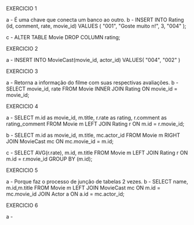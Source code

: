 EXERCICIO 1

a - É uma chave que conecta um banco ao outro.
b - INSERT INTO Rating (id, comment, rate, movie_id) 
VALUES (
	"001",
    "Goste muito n!",
    3,
	"004"
);

c - ALTER TABLE Movie DROP COLUMN rating;

EXERCICIO 2

a - INSERT INTO MovieCast(movie_id, actor_id)
VALUES(
	"004",
    "002"
)

EXERCICIO 3

a - Retorna a informação do filme com suas respectivas avaliações.
b - SELECT movie_id, rate FROM Movie
INNER JOIN Rating ON movie_id = movie_id;

EXERCICIO 4

a - SELECT m.id as movie_id, m.title, r.rate as rating, r.comment as rating_comment
FROM Movie m
LEFT JOIN Rating r ON m.id = r.movie_id;

b - SELECT m.id as movie_id, m.title, mc.actor_id FROM Movie m
RIGHT JOIN MovieCast mc ON mc.movie_id = m.id;

c - SELECT AVG(r.rate), m.id, m.title FROM Movie m
LEFT JOIN Rating r ON m.id = r.movie_id
GROUP BY (m.id);

EXERCICIO 5

a - Porque faz o processo de junção de tabelas 2 vezes.
b - SELECT name, m.id,m.title  FROM Movie m
LEFT JOIN MovieCast mc ON m.id = mc.movie_id
JOIN Actor a ON a.id = mc.actor_id;

EXERCICIO 6

a - 